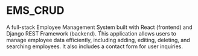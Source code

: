 # EMS_CRUD
A full-stack Employee Management System built with React (frontend) and Django REST Framework (backend). This application allows users to manage employee data efficiently, including adding, editing, deleting, and searching employees. It also includes a contact form for user inquiries.
